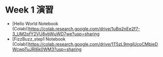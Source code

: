 # Week 1 演習

- [Hello World Notebook (Colab)]https://colab.research.google.com/drive/1uBq2nEe2f7-3_UM2pfY2VU8vbWuWD7we?usp=sharing
- [FizzBuzz_step1 Notebook (Colab)]https://colab.research.google.com/drive/1T5zL9mgIUcoCMbieDWcwpTuJRl6k0WM3?usp=sharing
